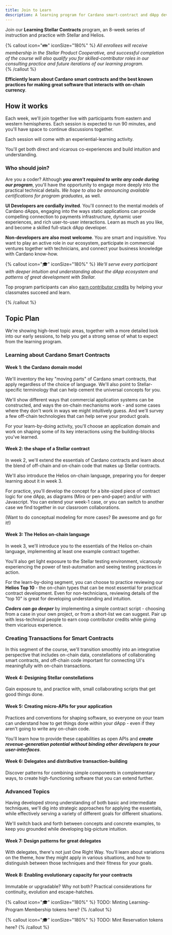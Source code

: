 ```yaml
---
title: Join to Learn
description: A learning program for Cardano smart-contract and dApp developers
---
```


Join our **Learning Stellar Contracts** program, an 8-week series of instruction and practice with Stellar and Helios.  

{% callout icon="👪" iconSize="180%" %}
_All enrollees will receive membership in the Stellar Product Cooperative, and successful completion of the course will also qualify you for skilled-contributor roles in our consulting practice and future iterations of our learning program._  
{% /callout %}

**Efficiently learn about Cardano smart contracts and the best known practices for making great software that interacts with on-chain currency**.

## How it works

Each week, we'll join together live with participants from eastern and western hemispheres.  Each session is expected to run 90 minutes, and you'll have space to continue discussions together.

Each session will come with an experiential-learning activity.

You'll get both direct and vicarous co-experiences and build intuition and understanding.

### Who should join?


Are you a coder?  Although ***you aren't required to write any code during our program***, you'll have the opportunity to engage more deeply into the practical technical details.  _We hope to also be announcing available certifications for program graduates_, as well.

**UI Developers are cordially invited**.  You'll connect to the mental models of Cardano dApps, engaging into the ways static applications can provide compelling connection to payments infrastructure, dynamic user experiences, and rich user-to-user interactions.  Learn as much as you like, and become a skilled full-stack dApp developer.

**Non-developers are also most welcome**.  You are smart and inquisitive.  You want to play an active role in our ecosystem, participate in commercial ventures together with technicians, and connect your business knowledge with Cardano know-how.  


{% callout icon="🎓" iconSize="180%" %}
_We'll serve every participant with deeper intuition and understanding about the dApp ecosystem and patterns of great development with Stellar._

Top program participants can also [earn contributor credits](/docs/contributing/join-to-earn) by helping your classmates succeed and learn. 

{% /callout %}



## Topic Plan

We're showing high-level topic areas, together with a more detailed look into our early sessions, to help you get a strong sense of what to expect from the learning program.

### Learning about Cardano Smart Contracts

#### Week 1: the Cardano domain model

We'll inventory the key "moving parts" of Cardano smart contracts, that apply regardless of the choice of language.  We'll also point to Stellar-specific terminology that can help cement the universal concepts for you.

We'll show different ways that commercial application systems can be constructed, and ways the on-chain mechanisms work - and some cases where they don't work in ways we might intuitively guess.  And we'll survey a few off-chain technologies that can help serve your product goals.  

For your learn-by-doing activity, you'll choose an application domain and work on shaping some of its key interactions using the building-blocks you've learned.

#### Week 2: the shape of a Stellar contract

In week 2, we'll extend the essentials of Cardano contracts and learn about the blend of off-chain and on-chain code that makes up Stellar contracts.

We'll also introduce the Helios on-chain language, preparing you for deeper learning about it in week 3.

For practice, you'll develop the concept for a bite-sized piece of contract logic for one dApp, as diagrams (Miro or pen-and-paper) and/or with Javascript.  You can extend your week-1 case, or you can switch to another case we find together in our classroom collaborations.  

(Want to do conceptual modeling for more cases?  Be awesome and go for it!)

#### Week 3: The Helios on-chain language

In week 3, we'll introduce you to the essentials of the Helios on-chain language, implementing at least one example contract together.  

You'll also get light exposure to the Stellar testing environment, vicarously experiencing the power of test-automation and seeing testing practices in action.

For the learn-by-doing segment, you can choose to practice reviewing our **Helios Top 10** - the on-chain types that can be most essential for practical contract development.  Even for non-technicians, reviewing details of the "top 10" is great for developing understanding and intuition.  

***Coders can go deeper*** by implementing a simple contract script - choosing from a case in your own project, or from a short-list we can suggest.  Pair up with less-technical people to earn coop contributor credits while giving them vicarious experience.

### Creating Transactions for Smart Contracts

In this segment of the course, we'll transition smoothly into an integrative perspective that includes on-chain data, constellations of collaborating smart contracts, and off-chain code important for connecting UI's meaningfully with on-chain transactions.

#### Week 4: Designing Stellar constellations

Gain exposure to, and practice with, small collaborating scripts that get good things done.

#### Week 5: Creating micro-APIs for your application

Practices and conventions for shaping software, so everyone on your team can understand how to get things done within your dApp - even if they aren't going to write any on-chain code.

You'll learn how to provide these capabilities as open APIs and ***create revenue-generation potential without binding other developers to your user-interfaces***.

#### Week 6: Delegates and distributive transaction-building

Discover patterns for combining simple components in complementary ways, to create high-functioning software that you can extend further.  

### Advanced Topics

Having developed strong understanding of both basic and intermediate techniques, we'll dig into strategic approaches for applying the essentials, while effectively serving a variety of different goals for different situations.

We'll switch back and forth between concepts and concrete examples, to keep you grounded while developing big-picture intuition.

#### Week 7: Design patterns for great delegates

With delegates, there's not just One Right Way.  You'll learn about variations on the theme, how they might apply in various situations, and how to distinguish between those techniques and their fitness for your goals.

#### Week 8: Enabling evolutionary capacity for your contracts

Immutable or upgradable?  Why not both?  Practical considerations for continuity, evolution and escape-hatches.

{% callout icon="🎓" iconSize="180%" %}
  TODO: Minting Learning-Program Membership tokens here?
{% /callout %}

{% callout icon="🎓" iconSize="180%" %}
  TODO: Mint Reservation tokens here?
{% /callout %}
